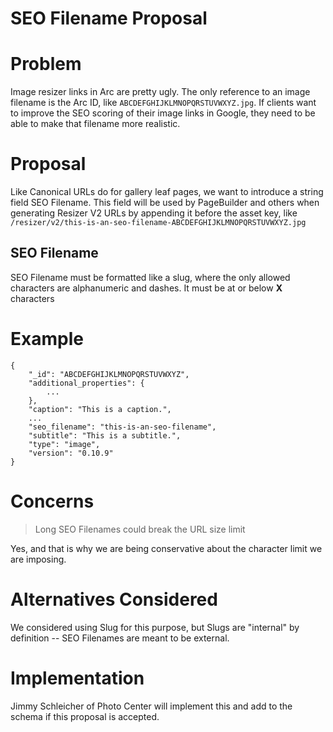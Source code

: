 # SEO Filename Proposal

# Problem

Image resizer links in Arc are pretty ugly. The only reference to an image filename is the Arc ID, like `ABCDEFGHIJKLMNOPQRSTUVWXYZ.jpg`. If clients want to improve the SEO scoring of their image links in Google, they need to be able to make that filename more realistic.

# Proposal

Like Canonical URLs do for gallery leaf pages, we want to introduce a string field SEO Filename. This field will be used by PageBuilder and others when generating Resizer V2 URLs by appending it before the asset key, like `/resizer/v2/this-is-an-seo-filename-ABCDEFGHIJKLMNOPQRSTUVWXYZ.jpg`

## SEO Filename

SEO Filename must be formatted like a slug, where the only allowed characters are alphanumeric and dashes. It must be at or below **X** characters

# Example

```
{
    "_id": "ABCDEFGHIJKLMNOPQRSTUVWXYZ",
    "additional_properties": {
        ...
    },
    "caption": "This is a caption.",
    ...
    "seo_filename": "this-is-an-seo-filename",
    "subtitle": "This is a subtitle.",
    "type": "image",
    "version": "0.10.9"
}
```

# Concerns

> Long SEO Filenames could break the URL size limit

Yes, and that is why we are being conservative about the character limit we are imposing.

# Alternatives Considered

We considered using Slug for this purpose, but Slugs are "internal" by definition -- SEO Filenames are meant to be external.

# Implementation

Jimmy Schleicher of Photo Center will implement this and add to the schema if this proposal is accepted.